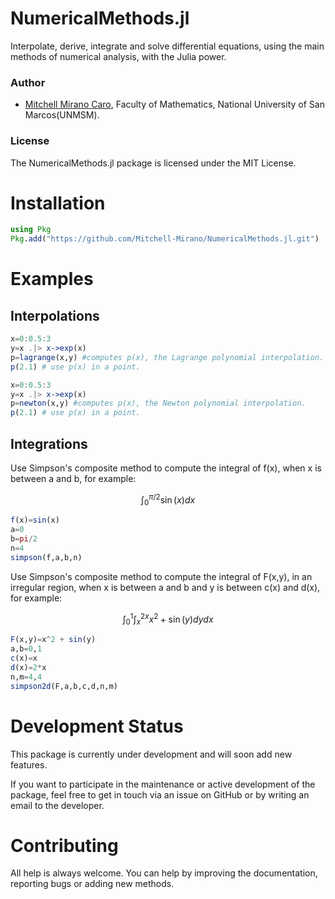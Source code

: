 # NumericalMethods.jl

Interpolate, derive, integrate and solve differential equations, using the main methods of numerical analysis, with the Julia power.


### Author
- [Mitchell Mirano Caro](https://github.com/Mitchell-Mirano), Faculty of Mathematics, National University of San Marcos(UNMSM).

### License
The NumericalMethods.jl package is licensed under the MIT  License.

# Installation
```julia
using Pkg
Pkg.add("https://github.com/Mitchell-Mirano/NumericalMethods.jl.git")
```
# Examples

## Interpolations

```julia
x=0:0.5:3
y=x .|> x->exp(x)
p=lagrange(x,y) #computes p(x), the Lagrange polynomial interpolation.
p(2.1) # use p(x) in a point.
```
```julia
x=0:0.5:3
y=x .|> x->exp(x)
p=newton(x,y) #computes p(x), the Newton polynomial interpolation.
p(2.1) # use p(x) in a point.
```

## Integrations

Use Simpson's composite method to compute the integral of f(x), when x is between a and b, for example:

$$\int_{0}^{\pi/2}\sin(x)dx$$

```julia
f(x)=sin(x)
a=0
b=pi/2
n=4
simpson(f,a,b,n)
```
Use Simpson's composite method to compute the integral of F(x,y), in an irregular region, when x is between a and b and y is between c(x) and d(x), for example:

$$\int_{0}^{1}\int_{x}^{2x}x^{2} + \sin(y) dydx$$

```julia
F(x,y)=x^2 + sin(y)
a,b=0,1
c(x)=x
d(x)=2*x
n,m=4,4
simpson2d(F,a,b,c,d,n,m)
```
# Development Status
This package is currently under development and will soon add new features.

If you want to participate in the maintenance or active development of the package, feel free to get in touch via an issue on GitHub or by writing an email to the developer.

# Contributing
All help is always welcome. You can help by improving the documentation, reporting bugs or adding new methods.
